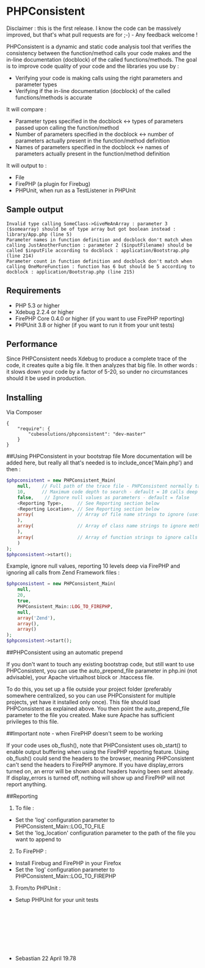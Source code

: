 # PHPConsistent

Disclaimer : this is the first release. I know the code can be massively improved, but that's what pull requests are for ;-) - Any feedback welcome !
 
PHPConsistent is a dynamic and static code analysis tool that verifies the consistency between the function/method calls your code makes and the in-line documentation (docblock) of the called functions/methods.
The goal is to improve code quality of your code and the libraries you use by :
* Verifying your code is making calls using the right parameters and parameter types
* Verifying if the in-line documentation (docblock) of the called functions/methods is accurate

It will compare :
* Parameter types specified in the docblock <-> types of parameters passed upon calling the function/method
* Number of parameters specified in the docblock <-> number of parameters actually present in the function/method definition
* Names of parameters specified in the docblock <-> names of parameters actually present in the function/method definition

It will output to :
* File
* FirePHP (a plugin for Firebug)
* PHPUnit, when run as a TestListener in PHPUnit

## Sample output
```
Invalid type calling SomeClass->GiveMeAnArray : parameter 3 ($somearray) should be of type array but got boolean instead : library/App.php (line 5)
Parameter names in function definition and docblock don't match when calling JustAnotherFunction : parameter 2 ($inputFilename) should be called $inputFile according to docblock : application/Bootstrap.php (line 214)
Parameter count in function definition and docblock don't match when calling OneMoreFunction : function has 6 but should be 5 according to docblock : application/Bootstrap.php (line 215)
```

## Requirements

* PHP 5.3 or higher
* Xdebug 2.2.4 or higher
* FirePHP Core 0.4.0 or higher (if you want to use FirePHP reporting)
* PHPUnit 3.8 or higher (if you want to run it from your unit tests)


## Performance

Since PHPConsistent needs Xdebug to produce a complete trace of the code, it creates quite a big file. It then analyzes that big file.
In other words : it slows down your code by a factor of 5-20, so under no circumstances should it be used in production.  


## Installing
Via Composer
```
{
    "require": {
        "cubesolutions/phpconsistent": "dev-master"
    }
}
```


##Using PHPConsistent in your bootstrap file
More documentation will be added here, but really all that's needed is to include_once('Main.php') and then :
```php
$phpconsistent = new PHPConsistent_Main(
    null,    // Full path of the trace file - PHPConsistent normally takes care of this
    10,      // Maximum code depth to search - default = 10 calls deep
    false,    // Ignore null values as parameters - default = false
    <Reporting Type>,     // See Reporting section below
    <Reporting Location>, // See Reporting section below
    array(                // Array of file name strings to ignore (useful if you want to ignore an entire framework)
    ),
    array(                // Array of class name strings to ignore methods calls to
    ),
    array(                // Array of function strings to ignore calls to
    )
);
$phpconsistent->start();
```


Example, ignore null values, reporting 10 levels deep via FirePHP and ignoring all calls from Zend Framework files :
```php
$phpconsistent = new PHPConsistent_Main(
    null,
    20,
    true,
    PHPConsistent_Main::LOG_TO_FIREPHP,
    null,
    array('Zend'),
    array(),
    array()
);
$phpconsistent->start();
```


##PHPConsistent using an automatic prepend

If you don't want to touch any existing bootstrap code, but still want to use PHPConsistent, you can use the auto_prepend_file parameter in php.ini (not advisable), your Apache virtualhost block or .htaccess file.

To do this, you set up a file outside your project folder (preferably somewhere centralized, so you can use PHPConsistent for multiple projects, yet have it installed only once). This file should load PHPConsistent as explained above. You then point the auto_prepend_file parameter to the file you created. Make sure Apache has sufficient privileges to this file.


##Important note - when FirePHP doesn't seem to be working

If your code uses ob_flush(), note that PHPConsistent uses ob_start() to enable output buffering when using the FirePHP reporting feature. Using ob_flush() could send the headers to the browser, meaning PHPConsistent can't send the headers to FirePHP anymore. If you have display_errors turned on, an error will be shown about headers having been sent already. If display_errors is turned off, nothing will show up and FirePHP will not report anything.


##Reporting

1. To file :
 - Set the 'log' configuration parameter to PHPConsistent_Main::LOG_TO_FILE
 - Set the 'log_location' configuration parameter to the path of the file you want to append to
2. To FirePHP :
 - Install Firebug and FirePHP in your Firefox
 - Set the 'log' configuration parameter to PHPConsistent_Main::LOG_TO_FIREPHP
3. From/to PHPUnit :
 - Setup PHPUnit for your unit tests
 - <listeners>
     <listener class="PHPConsistentTestListener" file="/optional/path/to/PHPConsistentTestListener.php">
       <arguments>
         <array>
           <element key="0">
             <string>Sebastian</string>
           </element>
         </array>
         <integer>22</integer>
         <string>April</string>
         <double>19.78</double>
         <null/>
         <object class="stdClass"/>
       </arguments>
     </listener>
   </listeners>
